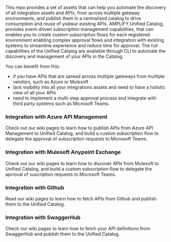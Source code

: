 This repo provides a set of assets that can help you automate the discovery of all integration assets and APIs, from across multiple gateway environments, and publish them in a centralized catalog to drive consumption and reuse of yodwur existing APIs. 
AMPLIFY Unified Catalog, provides event-driven subscription management capabilities, that can enables you to create custom subscription flows for each registered environment enabling complex approval flows and integration with existing systems to streamline experience and reduce time for approval. The full capabilities of the Unified Catalog are available through CLI to automate the discovery and management of your APIs in the Catalog. 

You can benefit from this: 
* if you have APIs that are spread across multiple gateways from multiple vendors, such as Azure or Mulesoft
* lack visibility into all your integrations assets and need to have a holistic view of all your APIs
* need to implement a multi-step approval process and integrate with third party systems such as Microsoft Teams. 

### Integration with Azure API Management

Check out our wiki pages to learn how to publish APIs from Azure API Management to Unified Catalog, and build a custom subscription flow to delegate the approval of subscription requests to Microsoft Teams. 

### Integration with Mulesoft Anypoint Exchange
Check out our wiki pages to learn how to discover APIs from Mulesoft to Unified Catalog, and build a custom subscription flow to delegate the aprroval of suscription requests to Microsoft Teams. 

### Integration with Github
Read our wiki pages to learn how to fetch APIs from Github and publish them to the Unified Catalog.  

### Integration with SwaggerHub
Check our wiki pages to learn how to fetch your API definitions from SwaggerHub and publish them to the Unified Catalog. 
